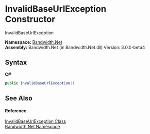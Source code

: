 ﻿# InvalidBaseUrlException Constructor 
 

InvalidBaseUrlException

**Namespace:**&nbsp;<a href ="N_Bandwidth_Net.md">Bandwidth.Net</a><br />**Assembly:**&nbsp;Bandwidth.Net (in Bandwidth.Net.dll) Version: 3.0.0-beta4

## Syntax

**C#**<br />
``` C#
public InvalidBaseUrlException()
```


## See Also


#### Reference
<a href ="T_Bandwidth_Net_InvalidBaseUrlException.md">InvalidBaseUrlException Class</a><br /><a href ="N_Bandwidth_Net.md">Bandwidth.Net Namespace</a><br />